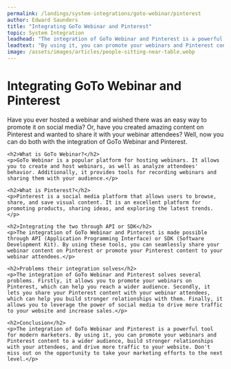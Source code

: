 ```yaml
---
permalink: /landings/system-integrations/goto-webinar/pinterest
author: Edward Saunders
title: "Integrating GoTo Webinar and Pinterest"
topic: System Integration
leadhead: "The integration of GoTo Webinar and Pinterest is a powerful tool for modern marketers"
leadtext: "By using it, you can promote your webinars and Pinterest content to a wider audience, build stronger relationships with your attendees, and drive more traffic to your website. Don't miss out on the opportunity to take your marketing efforts to the next level."
image: /assets/images/articles/people-sitting-near-table.webp
---
```

<div class="arttext">	<h1>Integrating GoTo Webinar and Pinterest</h1>
	<p>Have you ever hosted a webinar and wished there was an easy way to promote it on social media? Or, have you created amazing content on Pinterest and wanted to share it with your webinar attendees? Well, now you can do both with the integration of GoTo Webinar and Pinterest.</p>

	<h2>What is GoTo Webinar?</h2>
	<p>GoTo Webinar is a popular platform for hosting webinars. It allows you to create and host webinars, as well as analyze attendees' behavior. Additionally, it provides tools for recording webinars and sharing them with your audience.</p>

	<h2>What is Pinterest?</h2>
	<p>Pinterest is a social media platform that allows users to browse, share, and save visual content. It is an excellent platform for promoting products, sharing ideas, and exploring the latest trends.</p>

	<h2>Integrating the two through API or SDK</h2>
	<p>The integration of GoTo Webinar and Pinterest is made possible through API (Application Programming Interface) or SDK (Software Development Kit). By using these tools, you can seamlessly share your webinar content on Pinterest or promote your Pinterest content to your webinar attendees.</p>

	<h2>Problems their integration solves</h2>
	<p>The integration of GoTo Webinar and Pinterest solves several problems. Firstly, it allows you to promote your webinars on Pinterest, which can help you reach a wider audience. Secondly, it lets you share your Pinterest content with your webinar attendees, which can help you build stronger relationships with them. Finally, it allows you to leverage the power of social media to drive more traffic to your website and increase sales.</p>

	<h2>Conclusion</h2>
	<p>The integration of GoTo Webinar and Pinterest is a powerful tool for modern marketers. By using it, you can promote your webinars and Pinterest content to a wider audience, build stronger relationships with your attendees, and drive more traffic to your website. Don't miss out on the opportunity to take your marketing efforts to the next level.</p>
</div>